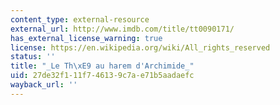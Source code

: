 ```yaml
---
content_type: external-resource
external_url: http://www.imdb.com/title/tt0090171/
has_external_license_warning: true
license: https://en.wikipedia.org/wiki/All_rights_reserved
status: ''
title: "_Le Th\xE9 au harem d'Archimide_"
uid: 27de32f1-11f7-4613-9c7a-e71b5aadaefc
wayback_url: ''
---
```

